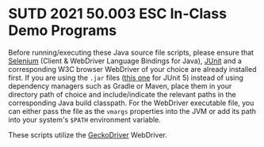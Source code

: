 # SUTD 2021 50.003 ESC In-Class Demo Programs

Before running/executing these Java source file scripts, please ensure that [Selenium](https://www.selenium.dev/downloads/) (Client & WebDriver Language Bindings for Java), [JUnit](https://junit.org/junit5/) and a corresponding W3C browser WebDriver of your choice are already installed first. If you are using the `.jar` files ([this one](https://search.maven.org/artifact/org.junit.platform/junit-platform-console-standalone) for JUnit 5) instead of using dependency managers such as Gradle or Maven, place them in your directory path of choice and include/indicate the relevant paths in the corresponding Java build classpath. For the WebDriver executable file, you can either pass the file as the `vmargs` properties into the JVM or add its path into your system's `$PATH` environment variable.

These scripts utilize the [GeckoDriver](https://github.com/mozilla/geckodriver) WebDriver.